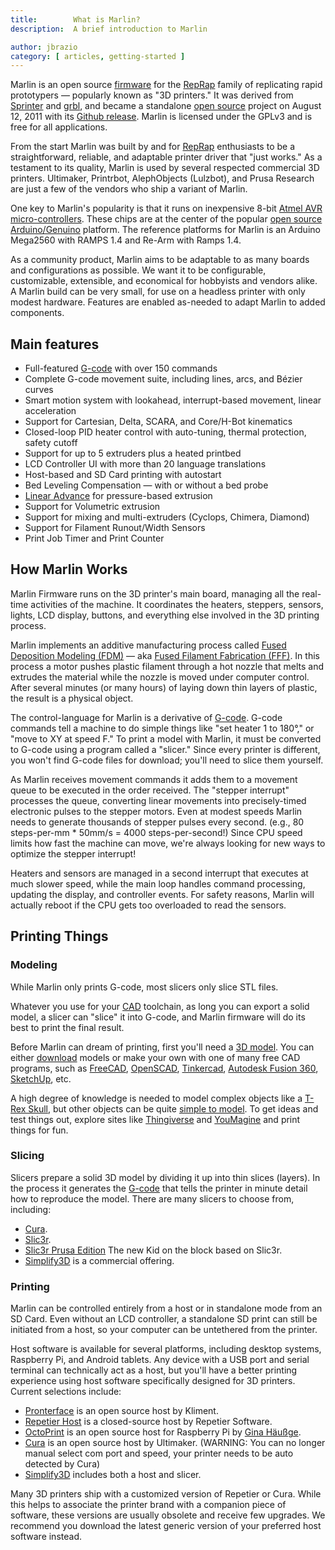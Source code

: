 ```yaml
---
title:        What is Marlin?
description:  A brief introduction to Marlin

author: jbrazio
category: [ articles, getting-started ]
---
```


<!-- ## What is Marlin -->

Marlin is an open source [firmware](https://en.wikipedia.org/wiki/Firmware) for the [RepRap](https://en.wikipedia.org/wiki/RepRap_project) family of replicating rapid prototypers — popularly known as "3D printers." It was derived from [Sprinter](http://reprap.org/wiki/List_of_Firmware#Sprinter) and [grbl](http://reprap.org/wiki/Grbl#Grbl), and became a standalone [open source](https://en.wikipedia.org/wiki/Open-source_software) project on August 12, 2011 with its [Github release](https://github.com/MarlinFirmware/Marlin/commit/f850af5c1ca343ed65b94c4b9da5dd1ab4c4a53c). Marlin is licensed under the GPLv3 and is free for all applications.

From the start Marlin was built by and for [RepRap](http://reprap.org/wiki/) enthusiasts to be a straightforward, reliable, and adaptable printer driver that "just works." As a testament to its quality, Marlin is used by several respected commercial 3D printers. Ultimaker, Printrbot, AlephObjects (Lulzbot), and Prusa Research are just a few of the vendors who ship a variant of Marlin.

One key to Marlin's popularity is that it runs on inexpensive 8-bit [Atmel AVR](http://www.atmel.com/products/microcontrollers/avr/) [micro-controllers](http://en.wikipedia.org/wiki/Microcontroller). These chips are at the center of the popular [open source](https://en.wikipedia.org/wiki/Open-source_hardware) [Arduino/Genuino](http://arduino.cc) platform. The reference platforms for Marlin is an Arduino Mega2560 with RAMPS 1.4 and Re-Arm with Ramps 1.4.

As a community product, Marlin aims to be adaptable to as many boards and configurations as possible. We want it to be configurable, customizable, extensible, and economical for hobbyists and vendors alike. A Marlin build can be very small, for use on a headless printer with only modest hardware. Features are enabled as-needed to adapt Marlin to added components.

## Main features

 - Full-featured [G-code](/meta/gcode/) with over 150 commands
 - Complete G-code movement suite, including lines, arcs, and Bézier curves
 - Smart motion system with lookahead, interrupt-based movement, linear acceleration
 - Support for Cartesian, Delta, SCARA, and Core/H-Bot kinematics
 - Closed-loop PID heater control with auto-tuning, thermal protection, safety cutoff
 - Support for up to 5 extruders plus a heated printbed
 - LCD Controller UI with more than 20 language translations
 - Host-based and SD Card printing with autostart
 - Bed Leveling Compensation — with or without a bed probe
 - [Linear Advance](/docs/features/lin_advance.html) for pressure-based extrusion
 - Support for Volumetric extrusion
 - Support for mixing and multi-extruders (Cyclops, Chimera, Diamond)
 - Support for Filament Runout/Width Sensors
 - Print Job Timer and Print Counter

## How Marlin Works

Marlin Firmware runs on the 3D printer's main board, managing all the real-time activities of the machine. It coordinates the heaters, steppers, sensors, lights, LCD display, buttons, and everything else involved in the 3D printing process.

Marlin implements an additive manufacturing process called [Fused Deposition Modeling (FDM)](https://en.wikipedia.org/wiki/Fused_deposition_modeling) — aka [Fused Filament Fabrication (FFF)](https://en.wikipedia.org/wiki/Fused_filament_fabrication). In this process a motor pushes plastic filament through a hot nozzle that melts and extrudes the material while the nozzle is moved under computer control. After several minutes (or many hours) of laying down thin layers of plastic, the result is a physical object.

The control-language for Marlin is a derivative of [G-code](https://en.wikipedia.org/wiki/G-code). G-code commands tell a machine to do simple things like "set heater 1 to 180°," or "move to XY at speed F." To print a model with Marlin, it must be converted to G-code using a program called a "slicer." Since every printer is different, you won't find G-code files for download; you'll need to slice them yourself.

As Marlin receives movement commands it adds them to a movement queue to be executed in the order received. The "stepper interrupt" processes the queue, converting linear movements into precisely-timed electronic pulses to the stepper motors. Even at modest speeds Marlin needs to generate thousands of stepper pulses every second. (e.g., 80 steps-per-mm * 50mm/s = 4000 steps-per-second!) Since CPU speed limits how fast the machine can move, we're always looking for new ways to optimize the stepper interrupt!

Heaters and sensors are managed in a second interrupt that executes at much slower speed, while the main loop handles command processing, updating the display, and controller events. For safety reasons, Marlin will actually reboot if the CPU gets too overloaded to read the sensors.

## Printing Things

### Modeling

While Marlin only prints G-code, most slicers only slice STL files.

Whatever you use for your [CAD](https://en.wikipedia.org/wiki/Computer-aided_design) toolchain, as long you can export a solid model, a slicer can "slice" it into G-code, and Marlin firmware will do its best to print the final result.

Before Marlin can dream of printing, first you'll need a [3D model](http://www.thingiverse.com/thing:7900). You can either [download](http://www.thingiverse.com/thing:7900/zip) models or make your own with one of many free CAD programs, such as [FreeCAD](http://www.freecadweb.org/), [OpenSCAD](http://www.openscad.org/), [Tinkercad](https://www.tinkercad.com/), [Autodesk Fusion 360](https://www.autodesk.com/products/fusion-360/overview), [SketchUp](http://www.sketchup.com/), etc.

A high degree of knowledge is needed to model complex objects like a [T-Rex Skull](http://www.thingiverse.com/thing:308335), but other objects can be quite [simple to model](http://www.thingiverse.com/thing:172175). To get ideas and test things out, explore sites like [Thingiverse](http://www.thingiverse.com/explore/popular) and [YouMagine](http://www.youmagine.com/) and print things for fun.

### Slicing

Slicers prepare a solid 3D model by dividing it up into thin slices (layers). In the process it generates the [G-code](https://en.wikipedia.org/wiki/G-code) that tells the printer in minute detail how to reproduce the model. There are many slicers to choose from, including:

- [Cura](https://ultimaker.com/en/products/cura-software).
- [Slic3r](https://slic3r.org/).
- [Slic3r Prusa Edition](https://www.prusa3d.com/slic3r-prusa-edition/) The new Kid on the block based on Slic3r.
- [Simplify3D](https://www.simplify3d.com/) is a commercial offering.

### Printing

Marlin can be controlled entirely from a host or in standalone mode from an SD Card. Even without an LCD controller, a standalone SD print can still be initiated from a host, so your computer can be untethered from the printer.

Host software is available for several platforms, including desktop systems, Raspberry Pi, and Android tablets. Any device with a USB port and serial terminal can technically act as a host, but you'll have a better printing experience using host software specifically designed for 3D printers. Current selections include:

- [Pronterface](https://www.pronterface.com/) is an open source host by Kliment.
- [Repetier Host](https://www.repetier.com/) is a closed-source host by Repetier Software.
- [OctoPrint](https://octoprint.org/) is an open source host for Raspberry Pi by [Gina Häußge](https://www.patreon.com/foosel).
- [Cura](https://ultimaker.com/en/products/cura-software) is an open source host by Ultimaker. (WARNING: You can no longer manual select com port and speed, your printer needs to be auto detected by Cura)
- [Simplify3D](https://www.simplify3d.com/) includes both a host and slicer.

Many 3D printers ship with a customized version of Repetier or Cura. While this helps to associate the printer brand with a companion piece of software, these versions are usually obsolete and receive few upgrades. We recommend you download the latest generic version of your preferred host software instead.
